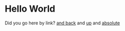 # Hello World


Did you go here by link? [and back](hello.md) and [up](../README.md) and [absolute](/draft/hello.html)
    
